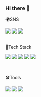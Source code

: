 ### Hi there 👋

🌍SNS

<img src="https://img.shields.io/badge/velog-20C997?style=flat-square&logo=Velog&logoColor=white"/> <img src="https://img.shields.io/badge/github-181717?style=flat-square&logo=Github&logoColor=white"/> <img src="https://img.shields.io/badge/Gmail-EA4335?style=flat-square&logo=Gmail&logoColor=white"/>

<br/>
📓Tech Stack

<img src="https://img.shields.io/badge/C++-0599C?style=flat-square&logo=C&logoColor=white"/> <img src="https://img.shields.io/badge/JavaScript-F7DF1E?style=flat-square&logo=JavaScript&logoColor=white"/> <img src="https://img.shields.io/badge/Node.js-339933?style=flat-square&logo=Node.js&logoColor=white"/> <img src="https://img.shields.io/badge/MySQL-4479A1?style=flat-square&logo=MySQL&logoColor=white"/> <img src="https://img.shields.io/badge/AmazonAWS-232F3E?style=flat-square&logo=AmazonAWS&logoColor=white"/>

<br/>

🛠️Tools

<img src="https://img.shields.io/badge/Slack-4A154B?style=flat-square&logo=Slack&logoColor=white"/> <img src="https://img.shields.io/badge/Swagger-85EA2D?style=flat-square&logo=Swagger&logoColor=white"/> <img src="https://img.shields.io/badge/Postman-FF6C37?style=flat-square&logo=Postman&logoColor=white"/>


